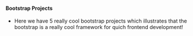 #### Bootstrap Projects


* Here we have 5 really cool bootstrap projects which illustrates that the bootstrap is a really cool framework for quich frontend development!
